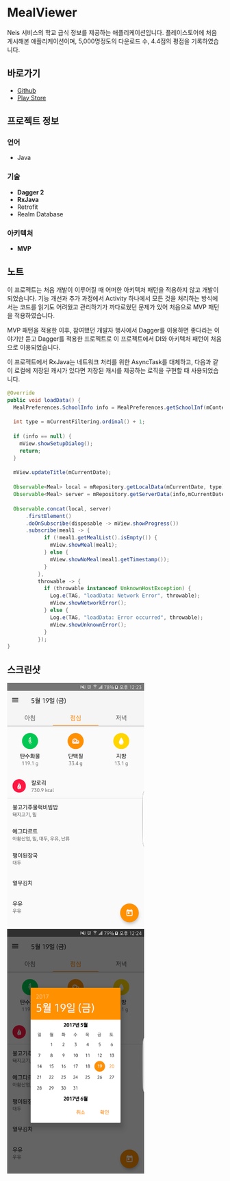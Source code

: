 # MealViewer

Neis 서비스의 학교 급식 정보를 제공하는 애플리케이션입니다. 플레이스토어에 처음 게시해본 애플리케이션이며, 5,000명정도의 다운로드 수, 4.4점의 평점을 기록하였습니다.

## 바로가기

- [Github](https://github.com/namhyun-gu/MealViewer)
- [Play Store](https://play.google.com/store/apps/details?id=com.earlier.yma&pcampaignid=MKT-Other-global-all-co-prtnr-py-PartBadge-Mar2515-1)

## 프로젝트 정보

### 언어

- Java

### 기술

- **Dagger 2**
- **RxJava**
- Retrofit
- Realm Database

### 아키텍처

- **MVP**

## 노트

이 프로젝트는 처음 개발이 이루어질 때 어떠한 아키텍처 패턴을 적용하지 않고 개발이 되었습니다.
기능 개선과 추가 과정에서 Activity 하나에서 모든 것을 처리하는 방식에서는 코드를 읽기도 어려웠고 관리하기가 까다로웠던 문제가 있어 처음으로 MVP 패턴을 적용하였습니다.

MVP 패턴을 적용한 이후, 참여했던 개발자 행사에서 Dagger를 이용하면 좋다라는 이야기만 듣고 Dagger를 적용한 프로젝트로 이 프로젝트에서 DI와 아키텍처 패턴이 처음으로 이용되었습니다.

이 프로젝트에서 RxJava는 네트워크 처리를 위한 AsyncTask를 대체하고, 다음과 같이 로컬에 저장된 캐시가 있다면 저장된 캐시를 제공하는 로직을 구현할 때 사용되었습니다.

```java
@Override
public void loadData() {
  MealPreferences.SchoolInfo info = MealPreferences.getSchoolInf(mContext);

  int type = mCurrentFiltering.ordinal() + 1;

  if (info == null) {
    mView.showSetupDialog();
    return;
  }

  mView.updateTitle(mCurrentDate);

  Observable<Meal> local = mRepository.getLocalData(mCurrentDate, type);
  Observable<Meal> server = mRepository.getServerData(info,mCurrentDate, type);

  Observable.concat(local, server)
      .firstElement()
      .doOnSubscribe(disposable -> mView.showProgress())
      .subscribe(meal1 -> {
            if (!meal1.getMealList().isEmpty()) {
              mView.showMeal(meal1);
            } else {
              mView.showNoMeal(meal1.getTimestamp());
            }
          },
          throwable -> {
            if (throwable instanceof UnknownHostException) {
              Log.e(TAG, "loadData: Network Error", throwable);
              mView.showNetworkError();
            } else {
              Log.e(TAG, "loadData: Error occurred", throwable);
              mView.showUnknownError();
            }
          });
}
```

## 스크린샷

<img src="art/MealViewer_1.jpg" width="320">
<img src="art/MealViewer_2.jpg" width="320">